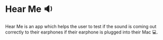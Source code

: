 #  Hear Me 🔉

Hear Me is an app which helps the user to test if the sound is coming out correctly to their earphones if their earphone is plugged into their Mac 💻.


